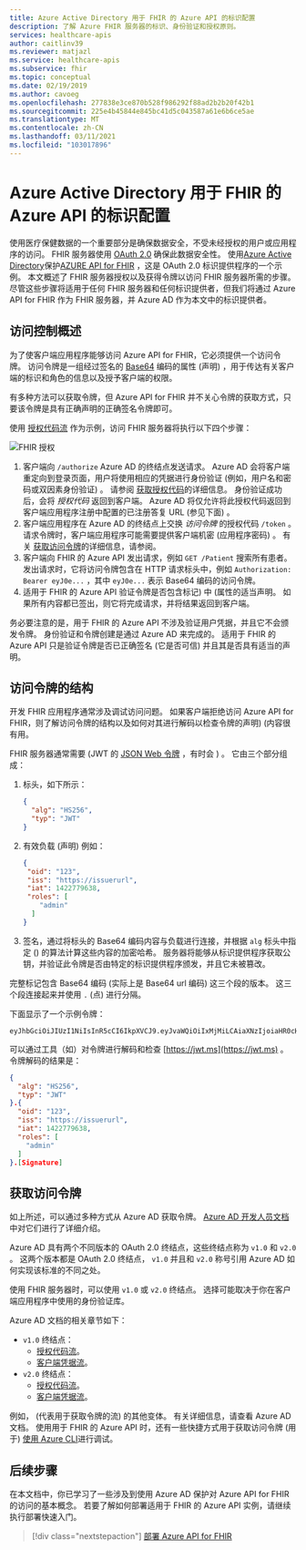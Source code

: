 ```yaml
---
title: Azure Active Directory 用于 FHIR 的 Azure API 的标识配置
description: 了解 Azure FHIR 服务器的标识、身份验证和授权原则。
services: healthcare-apis
author: caitlinv39
ms.reviewer: matjazl
ms.service: healthcare-apis
ms.subservice: fhir
ms.topic: conceptual
ms.date: 02/19/2019
ms.author: cavoeg
ms.openlocfilehash: 277838e3ce870b528f986292f88ad2b2b20f42b1
ms.sourcegitcommit: 225e4b45844e845bc41d5c043587a61e6b6ce5ae
ms.translationtype: MT
ms.contentlocale: zh-CN
ms.lasthandoff: 03/11/2021
ms.locfileid: "103017896"
---
```

# <a name="azure-active-directory-identity-configuration-for-azure-api-for-fhir"></a>Azure Active Directory 用于 FHIR 的 Azure API 的标识配置

使用医疗保健数据的一个重要部分是确保数据安全，不受未经授权的用户或应用程序的访问。 FHIR 服务器使用 [OAuth 2.0](https://oauth.net/2/) 确保此数据安全性。 使用[Azure Active Directory](../../active-directory/index.yml)保护[AZURE API for FHIR](https://azure.microsoft.com/services/azure-api-for-fhir/) ，这是 OAuth 2.0 标识提供程序的一个示例。 本文概述了 FHIR 服务器授权以及获得令牌以访问 FHIR 服务器所需的步骤。 尽管这些步骤将适用于任何 FHIR 服务器和任何标识提供者，但我们将通过 Azure API for FHIR 作为 FHIR 服务器，并 Azure AD 作为本文中的标识提供者。

## <a name="access-control-overview"></a>访问控制概述

为了使客户端应用程序能够访问 Azure API for FHIR，它必须提供一个访问令牌。 访问令牌是一组经过签名的 [Base64](https://en.wikipedia.org/wiki/Base64) 编码的属性 (声明) ，用于传达有关客户端的标识和角色的信息以及授予客户端的权限。

有多种方法可以获取令牌，但 Azure API for FHIR 并不关心令牌的获取方式，只要该令牌是具有正确声明的正确签名令牌即可。 

使用 [授权代码流](../../active-directory/azuread-dev/v1-protocols-oauth-code.md) 作为示例，访问 FHIR 服务器将执行以下四个步骤：

![FHIR 授权](media/azure-ad-hcapi/fhir-authorization.png)

1. 客户端向 `/authorize` Azure AD 的终结点发送请求。 Azure AD 会将客户端重定向到登录页面，用户将使用相应的凭据进行身份验证 (例如，用户名和密码或双因素身份验证) 。 请参阅 [获取授权代码](../../active-directory/azuread-dev/v1-protocols-oauth-code.md#request-an-authorization-code)的详细信息。 身份验证成功后，会将 *授权代码* 返回到客户端。 Azure AD 将仅允许将此授权代码返回到客户端应用程序注册中配置的已注册答复 URL (参见下面) 。
1. 客户端应用程序在 Azure AD 的终结点上交换 *访问令牌* 的授权代码 `/token` 。 请求令牌时，客户端应用程序可能需要提供客户端机密 (应用程序密码) 。 有关 [获取访问令牌](../../active-directory/azuread-dev/v1-protocols-oauth-code.md#use-the-authorization-code-to-request-an-access-token)的详细信息，请参阅。
1. 客户端向 FHIR 的 Azure API 发出请求，例如 `GET /Patient` 搜索所有患者。 发出请求时，它将访问令牌包含在 HTTP 请求标头中，例如 `Authorization: Bearer eyJ0e...` ，其中 `eyJ0e...` 表示 Base64 编码的访问令牌。
1. 适用于 FHIR 的 Azure API 验证令牌是否包含标记) 中 (属性的适当声明。 如果所有内容都已签出，则它将完成请求，并将结果返回到客户端。

务必要注意的是，用于 FHIR 的 Azure API 不涉及验证用户凭据，并且它不会颁发令牌。 身份验证和令牌创建是通过 Azure AD 来完成的。 适用于 FHIR 的 Azure API 只是验证令牌是否已正确签名 (它是否可信) 并且其是否具有适当的声明。

## <a name="structure-of-an-access-token"></a>访问令牌的结构

开发 FHIR 应用程序通常涉及调试访问问题。 如果客户端拒绝访问 Azure API for FHIR，则了解访问令牌的结构以及如何对其进行解码以检查令牌的声明)  (内容很有用。 

FHIR 服务器通常需要 (JWT 的 [JSON Web 令牌](https://en.wikipedia.org/wiki/JSON_Web_Token) ，有时会 ) 。 它由三个部分组成：

1. 标头，如下所示：
    ```json
    {
      "alg": "HS256",
      "typ": "JWT"
    }
    ```
1. 有效负载 (声明) 例如：
    ```json
    {
     "oid": "123",
     "iss": "https://issuerurl",
     "iat": 1422779638,
     "roles": [
        "admin"
      ]
    }
    ```
1. 签名，通过将标头的 Base64 编码内容与负载进行连接，并根据 `alg` 标头中指定 () 的算法计算这些内容的加密哈希。 服务器将能够从标识提供程序获取公钥，并验证此令牌是否由特定的标识提供程序颁发，并且它未被篡改。

完整标记包含 Base64 编码 (实际上是 Base64 url 编码) 这三个段的版本。 这三个段连接起来并使用 `.` (点) 进行分隔。

下面显示了一个示例令牌：

```
eyJhbGciOiJIUzI1NiIsInR5cCI6IkpXVCJ9.eyJvaWQiOiIxMjMiLCAiaXNzIjoiaHR0cHM6Ly9pc3N1ZXJ1cmwiLCJpYXQiOjE0MjI3Nzk2MzgsInJvbGVzIjpbImFkbWluIl19.gzSraSYS8EXBxLN_oWnFSRgCzcmJmMjLiuyu5CSpyHI
```

可以通过工具（如）对令牌进行解码和检查 [https://jwt.ms](https://jwt.ms) 。 令牌解码的结果是：

```json
{
  "alg": "HS256",
  "typ": "JWT"
}.{
  "oid": "123",
  "iss": "https://issuerurl",
  "iat": 1422779638,
  "roles": [
    "admin"
  ]
}.[Signature]
```

## <a name="obtaining-an-access-token"></a>获取访问令牌

如上所述，可以通过多种方式从 Azure AD 获取令牌。 [Azure AD 开发人员文档](../../active-directory/develop/index.yml)中对它们进行了详细介绍。

Azure AD 具有两个不同版本的 OAuth 2.0 终结点，这些终结点称为 `v1.0` 和 `v2.0` 。 这两个版本都是 OAuth 2.0 终结点， `v1.0` 并且和 `v2.0` 称号引用 Azure AD 如何实现该标准的不同之处。 

使用 FHIR 服务器时，可以使用 `v1.0` 或 `v2.0` 终结点。 选择可能取决于你在客户端应用程序中使用的身份验证库。

Azure AD 文档的相关章节如下：

* `v1.0` 终结点：
    * [授权代码流](../../active-directory/azuread-dev/v1-protocols-oauth-code.md)。
    * [客户端凭据流](../../active-directory/azuread-dev/v1-oauth2-client-creds-grant-flow.md)。
* `v2.0` 终结点：
    * [授权代码流](../../active-directory/develop/v2-oauth2-auth-code-flow.md)。
    * [客户端凭据流](../../active-directory/develop/v2-oauth2-client-creds-grant-flow.md)。

例如， (代表用于获取令牌的流) 的其他变体。 有关详细信息，请查看 Azure AD 文档。 使用用于 FHIR 的 Azure API 时，还有一些快捷方式用于获取访问令牌 (用于) [使用 Azure CLI](get-healthcare-apis-access-token-cli.md)进行调试。

## <a name="next-steps"></a>后续步骤

在本文档中，你已学习了一些涉及到使用 Azure AD 保护对 Azure API for FHIR 的访问的基本概念。 若要了解如何部署适用于 FHIR 的 Azure API 实例，请继续执行部署快速入门。

>[!div class="nextstepaction"]
>[部署 Azure API for FHIR](fhir-paas-portal-quickstart.md)